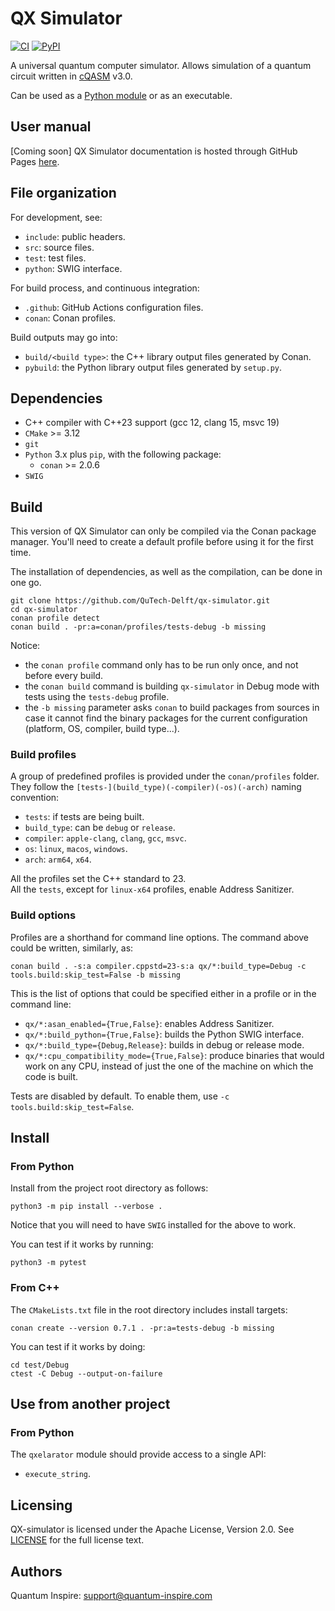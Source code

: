 # QX Simulator

[![CI](https://github.com/QuTech-Delft/qx-simulator/workflows/Test/badge.svg)](https://github.com/qutech-delft/qx-simulator/actions)
[![PyPI](https://badgen.net/pypi/v/qxelarator)](https://pypi.org/project/qxelarator/)

A universal quantum computer simulator. Allows simulation of a quantum circuit written in [cQASM](https://qutech-delft.github.io/cQASM-spec/) v3.0.

Can be used as a [Python module](https://pypi.org/project/qxelarator/) or as an executable.

## User manual

[Coming soon] QX Simulator documentation is hosted through GitHub Pages [here](https://QuTech-Delft.github.io/qx-simulator/).

## File organization

For development, see:

- `include`: public headers.
- `src`: source files.
- `test`: test files.
- `python`: SWIG interface.

For build process, and continuous integration:

- `.github`: GitHub Actions configuration files.
- `conan`: Conan profiles.

Build outputs may go into:

- `build/<build type>`: the C++ library output files generated by Conan.
- `pybuild`: the Python library output files generated by `setup.py`.

## Dependencies

* C++ compiler with C++23 support (gcc 12, clang 15, msvc 19)
* `CMake` >= 3.12
* `git`
* `Python` 3.x plus `pip`, with the following package:
  * `conan` >= 2.0.6
* `SWIG`

## Build

This version of QX Simulator can only be compiled via the Conan package manager.
You'll need to create a default profile before using it for the first time.

The installation of dependencies, as well as the compilation, can be done in one go.

```shell
git clone https://github.com/QuTech-Delft/qx-simulator.git
cd qx-simulator
conan profile detect
conan build . -pr:a=conan/profiles/tests-debug -b missing
```

Notice:
- the `conan profile` command only has to be run only once, and not before every build.
- the `conan build` command is building `qx-simulator` in Debug mode with tests using the `tests-debug` profile.
- the `-b missing` parameter asks `conan` to build packages from sources
in case it cannot find the binary packages for the current configuration (platform, OS, compiler, build type...). 

### Build profiles

A group of predefined profiles is provided under the `conan/profiles` folder.<br/>
They follow the `[tests-](build_type)(-compiler)(-os)(-arch)` naming convention:
  - `tests`: if tests are being built.
  - `build_type`: can be `debug` or `release`.
  - `compiler`: `apple-clang`, `clang`, `gcc`, `msvc`.
  - `os`: `linux`, `macos`, `windows`.
  - `arch`: `arm64`, `x64`.

All the profiles set the C++ standard to 23.<br/>
All the `tests`, except for `linux-x64` profiles, enable Address Sanitizer.

### Build options

Profiles are a shorthand for command line options. The command above could be written, similarly,  as: 

```shell
conan build . -s:a compiler.cppstd=23-s:a qx/*:build_type=Debug -c tools.build:skip_test=False -b missing
```

This is the list of options that could be specified either in a profile or in the command line:

- `qx/*:asan_enabled={True,False}`: enables Address Sanitizer.
- `qx/*:build_python={True,False}`: builds the Python SWIG interface.
- `qx/*:build_type={Debug,Release}`: builds in debug or release mode.
- `qx/*:cpu_compatibility_mode={True,False}`: produce binaries that would work on any CPU,
instead of just the one of the machine on which the code is built.

Tests are disabled by default. To enable them, use `-c tools.build:skip_test=False`.

## Install

### From Python

Install from the project root directory as follows:

```shell
python3 -m pip install --verbose .
```

Notice that you will need to have `SWIG` installed for the above to work.

You can test if it works by running:

```
python3 -m pytest
```

### From C++

The `CMakeLists.txt` file in the root directory includes install targets:

```shell
conan create --version 0.7.1 . -pr:a=tests-debug -b missing
```

You can test if it works by doing:

```shell
cd test/Debug
ctest -C Debug --output-on-failure
```

## Use from another project

### From Python

The `qxelarator` module should provide access to a single API:
- `execute_string`.

## Licensing

QX-simulator is licensed under the Apache License, Version 2.0. See
[LICENSE](https://github.com/QuTech-Delft/qx-simulator/blob/master/LICENSE.md) for the full
license text.

## Authors

Quantum Inspire: [support@quantum-inspire.com](mailto:"support@quantum-inspire.com")
